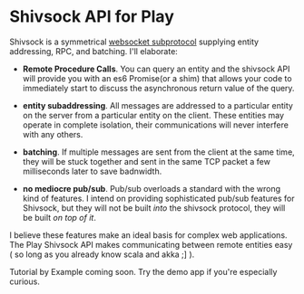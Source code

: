 Shivsock API for Play
=====================================

Shivsock is a symmetrical [websocket subprotocol](https://github.com/makoConstruct/shivsockProtocol) supplying entity addressing, RPC, and batching. I'll elaborate:

* **Remote Procedure Calls**. You can query an entity and the shivsock API will provide you with an es6 Promise(or a shim) that allows your code to immediately start to discuss the asynchronous return value of the query.

* **entity subaddressing**. All messages are addressed to a particular entity on the server from a particular entity on the client. These entities may operate in complete isolation, their communications will never interfere with any others.

* **batching**. If multiple messages are sent from the client at the same time, they will be stuck together and sent in the same TCP packet a few milliseconds later to save badnwidth.

* **no mediocre pub/sub**. Pub/sub overloads a standard with the wrong kind of features. I intend on providing sophisticated pub/sub features for Shivsock, but they will not be built *into* the shivsock protocol, they will be built *on top of it*.

I believe these features make an ideal basis for complex web applications. The Play Shivsock API makes communicating between remote entities easy ( so long as you already know scala and akka ;] ).

Tutorial by Example coming soon. Try the demo app if you're especially curious.
